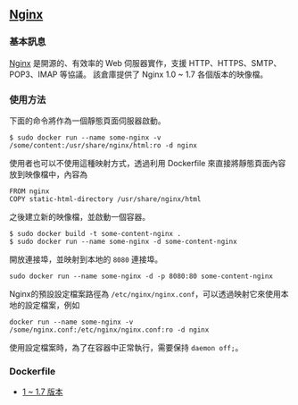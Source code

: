 ## [Nginx](https://registry.hub.docker.com/_/nginx/)

### 基本訊息
[Nginx](https://en.wikipedia.org/wiki/Nginx) 是開源的、有效率的 Web 伺服器實作，支援 HTTP、HTTPS、SMTP、POP3、IMAP 等協議。
該倉庫提供了 Nginx 1.0 ~ 1.7 各個版本的映像檔。

### 使用方法
下面的命令將作為一個靜態頁面伺服器啟動。
```
$ sudo docker run --name some-nginx -v /some/content:/usr/share/nginx/html:ro -d nginx
```
使用者也可以不使用這種映射方式，透過利用 Dockerfile 來直接將靜態頁面內容放到映像檔中，內容為
```
FROM nginx
COPY static-html-directory /usr/share/nginx/html
```
之後建立新的映像檔，並啟動一個容器。
```
$ sudo docker build -t some-content-nginx .
$ sudo docker run --name some-nginx -d some-content-nginx
```
開放連接埠，並映射到本地的 `8080` 連接埠。
```
sudo docker run --name some-nginx -d -p 8080:80 some-content-nginx
```

Nginx的預設設定檔案路徑為 `/etc/nginx/nginx.conf`，可以透過映射它來使用本地的設定檔案，例如
```
docker run --name some-nginx -v /some/nginx.conf:/etc/nginx/nginx.conf:ro -d nginx
```
使用設定檔案時，為了在容器中正常執行，需要保持 `daemon off;`。

### Dockerfile
* [1 ~ 1.7 版本](https://github.com/nginxinc/docker-nginx/blob/3713a0157083eb4776e71f5a5aef4b2a5bc03ab1/Dockerfile)
